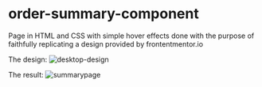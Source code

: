 # order-summary-component

Page in HTML and CSS with simple hover effects done with the purpose of faithfully replicating a design provided by frontentmentor.io

The design:
![desktop-design](https://user-images.githubusercontent.com/35283077/174833657-83bc55fe-7d4a-4111-8827-88cc4b4af960.jpg)


The result:
![summarypage](https://user-images.githubusercontent.com/35283077/174833259-4ed11ffe-cdc8-4631-9186-37310c4a68be.jpg)
